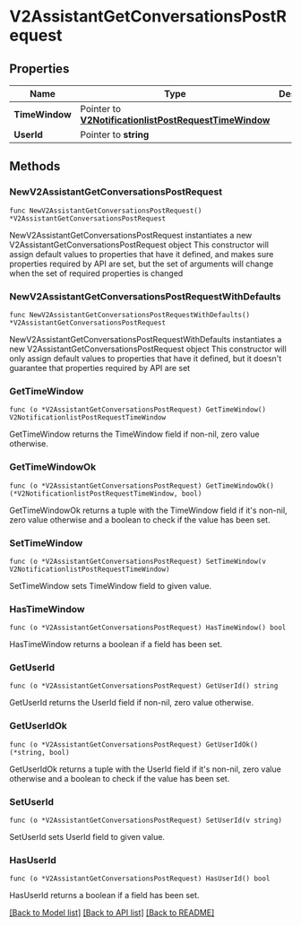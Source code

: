 # V2AssistantGetConversationsPostRequest

## Properties

Name | Type | Description | Notes
------------ | ------------- | ------------- | -------------
**TimeWindow** | Pointer to [**V2NotificationlistPostRequestTimeWindow**](V2NotificationlistPostRequestTimeWindow.md) |  | [optional] 
**UserId** | Pointer to **string** |  | [optional] 

## Methods

### NewV2AssistantGetConversationsPostRequest

`func NewV2AssistantGetConversationsPostRequest() *V2AssistantGetConversationsPostRequest`

NewV2AssistantGetConversationsPostRequest instantiates a new V2AssistantGetConversationsPostRequest object
This constructor will assign default values to properties that have it defined,
and makes sure properties required by API are set, but the set of arguments
will change when the set of required properties is changed

### NewV2AssistantGetConversationsPostRequestWithDefaults

`func NewV2AssistantGetConversationsPostRequestWithDefaults() *V2AssistantGetConversationsPostRequest`

NewV2AssistantGetConversationsPostRequestWithDefaults instantiates a new V2AssistantGetConversationsPostRequest object
This constructor will only assign default values to properties that have it defined,
but it doesn't guarantee that properties required by API are set

### GetTimeWindow

`func (o *V2AssistantGetConversationsPostRequest) GetTimeWindow() V2NotificationlistPostRequestTimeWindow`

GetTimeWindow returns the TimeWindow field if non-nil, zero value otherwise.

### GetTimeWindowOk

`func (o *V2AssistantGetConversationsPostRequest) GetTimeWindowOk() (*V2NotificationlistPostRequestTimeWindow, bool)`

GetTimeWindowOk returns a tuple with the TimeWindow field if it's non-nil, zero value otherwise
and a boolean to check if the value has been set.

### SetTimeWindow

`func (o *V2AssistantGetConversationsPostRequest) SetTimeWindow(v V2NotificationlistPostRequestTimeWindow)`

SetTimeWindow sets TimeWindow field to given value.

### HasTimeWindow

`func (o *V2AssistantGetConversationsPostRequest) HasTimeWindow() bool`

HasTimeWindow returns a boolean if a field has been set.

### GetUserId

`func (o *V2AssistantGetConversationsPostRequest) GetUserId() string`

GetUserId returns the UserId field if non-nil, zero value otherwise.

### GetUserIdOk

`func (o *V2AssistantGetConversationsPostRequest) GetUserIdOk() (*string, bool)`

GetUserIdOk returns a tuple with the UserId field if it's non-nil, zero value otherwise
and a boolean to check if the value has been set.

### SetUserId

`func (o *V2AssistantGetConversationsPostRequest) SetUserId(v string)`

SetUserId sets UserId field to given value.

### HasUserId

`func (o *V2AssistantGetConversationsPostRequest) HasUserId() bool`

HasUserId returns a boolean if a field has been set.


[[Back to Model list]](../README.md#documentation-for-models) [[Back to API list]](../README.md#documentation-for-api-endpoints) [[Back to README]](../README.md)



